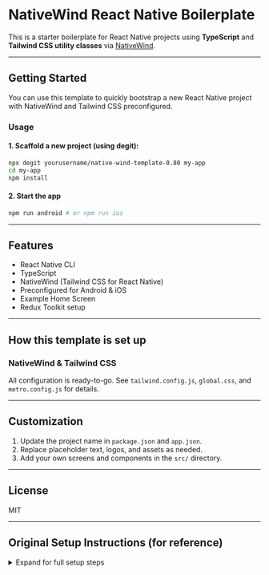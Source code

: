 
# NativeWind React Native Boilerplate

This is a starter boilerplate for React Native projects using **TypeScript** and **Tailwind CSS utility classes** via [NativeWind](https://www.nativewind.dev/).

---

## Getting Started

You can use this template to quickly bootstrap a new React Native project with NativeWind and Tailwind CSS preconfigured.

### Usage

#### 1. Scaffold a new project (using degit):

```bash
npx degit yourusername/native-wind-template-0.80 my-app
cd my-app
npm install
```

#### 2. Start the app

```bash
npm run android # or npm run ios
```

---

## Features

- React Native CLI
- TypeScript
- NativeWind (Tailwind CSS for React Native)
- Preconfigured for Android & iOS
- Example Home Screen
- Redux Toolkit setup

---

## How this template is set up

### NativeWind & Tailwind CSS

All configuration is ready-to-go. See `tailwind.config.js`, `global.css`, and `metro.config.js` for details.

---

## Customization

1. Update the project name in `package.json` and `app.json`.
2. Replace placeholder text, logos, and assets as needed.
3. Add your own screens and components in the `src/` directory.

---

## License

MIT

---

## Original Setup Instructions (for reference)

<details>
<summary>Expand for full setup steps</summary>

...existing code...

```javascript
/** @type {import('tailwindcss').Config} */
module.exports = {
  // NOTE: Update this to include the paths to all files that contain Nativewind classes.
  content: ["./App.tsx", "./components/**/*.{js,jsx,ts,tsx}"],
  presets: [require("nativewind/preset")],
  theme: {
    extend: {},
  },
  plugins: [],
}
```

Create a CSS file and add the Tailwind directives.

**global.css**

```css
@tailwind base;
@tailwind components;
@tailwind utilities;
```

> **Note:** From here onwards, replace `./global.css` with the relative path to the CSS file you just created.

### 3. Add the Babel preset

**babel.config.js**

```javascript
module.exports = {
- presets: ['<existing presets>'],
+ presets: ['<existing presets>', 'nativewind/babel'],
};
```

### 4. Modify your metro.config.js

Create a `metro.config.js` file in the root of your project if you don't already have one, then add the following configuration:

**metro.config.js**

```javascript
const { getDefaultConfig, mergeConfig } = require("@react-native/metro-config");
const { withNativeWind } = require("nativewind/metro");

const config = mergeConfig(getDefaultConfig(__dirname), {
  /* your config */
});

module.exports = withNativeWind(config, { input: "./global.css" });
```

### 5. Import your CSS file

**App.js**

```javascript
import "./global.css"

export default App() {
  /* Your App */
}
```

### 6. TypeScript setup (optional)

If you're using TypeScript in your project, you'll need to set up the type definitions. NativeWind extends the React Native types via declaration merging. The simplest method to include the types is to create a new `nativewind-env.d.ts` file and add a **triple-slash directive** referencing the types.

**nativewind-env.d.ts**

```typescript
/// <reference types="nativewind/types" />
```

> **⚠️ CAUTION**
> 
> Do not call this file:
> * `nativewind.d.ts`
> * The same name as a file or folder in the same directory e.g `app.d.ts` when an `/app` folder exists
> * The same name as a folder in `node_modules`, e.g `react.d.ts`
> 
> By doing so, your types will not be picked up by the TypeScript compiler.

### Try it out!

Create a simple component to test your NativeWind setup:

**App.tsx**

```typescript
import "./global.css"
import { Text, View } from "react-native";

export default function App() {
  return (
    <View className="flex-1 items-center justify-center bg-white">
      <Text className="text-xl font-bold text-blue-500">
        Welcome to NativeWind!
      </Text>
    </View>
  );
}
```

This example shows:
* Using `className` prop to style components
* Tailwind utility classes like `flex-1`, `items-center`, `justify-center`
* Color utilities like `bg-white`, `text-blue-500`
* Typography utilities like `text-xl`, `font-bold`

If you see the styled text centered on a white background, NativeWind is working correctly!